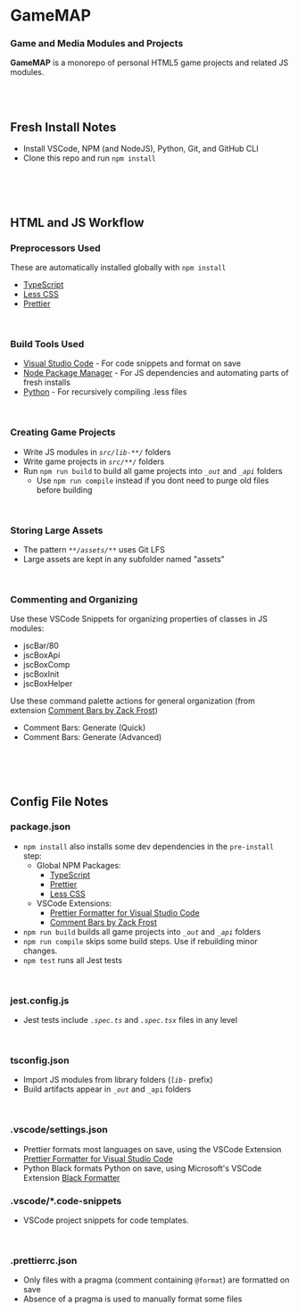 <!-- @format -->

# GameMAP

### Game and Media Modules and Projects

**GameMAP** is a monorepo of personal HTML5 game projects and related JS modules.

<br>
<br>

<!--####################################################################-->
<!--####################################################################-->
<!--####################################################################-->

## Fresh Install Notes

-   Install VSCode, NPM (and NodeJS), Python, Git, and GitHub CLI
-   Clone this repo and run `npm install`

<!--####################################################################-->
<!--####################################################################-->
<!--####################################################################-->

<br>
<br>
<br>

## HTML and JS Workflow

<!--~~~~~~~~~~~~~~~~~~~~~~~~~~~~~~~~~~~~~~-->

### Preprocessors Used

These are automatically installed globally with `npm install`

-   [TypeScript](https://www.typescriptlang.org/)
-   [Less CSS](https://lesscss.org/)
-   [Prettier](https://prettier.io/)

<!--------------------------->

<br>

### Build Tools Used

-   [Visual Studio Code](https://code.visualstudio.com/) -
    For code snippets and format on save
-   [Node Package Manager](https://docs.npmjs.com/downloading-and-installing-node-js-and-npm#using-a-node-installer-to-install-nodejs-and-npm) -
    For JS dependencies and automating parts of fresh installs
-   [Python](https://www.python.org/) - For recursively compiling .less files

<!--------------------------->

<br>

### Creating Game Projects

-   Write JS modules in _`src/lib-**/`_ folders
-   Write game projects in _`src/**/`_ folders
-   Run `npm run build` to build all game projects into _`_out`_ and _`_api`_ folders
    -   Use `npm run compile` instead if you dont need to purge old files before building

<!--------------------------->

<br>

### Storing Large Assets

-   The pattern _`**/assets/**`_ uses Git LFS
-   Large assets are kept in any subfolder named "assets"

<!--------------------------->

<br>

### Commenting and Organizing

Use these VSCode Snippets for organizing properties of classes in JS modules:

-   jscBar/80
-   jscBoxApi
-   jscBoxComp
-   jscBoxInit
-   jscBoxHelper

Use these command palette actions for general organization
(from extension [Comment Bars by Zack Frost](vscode:extension/zfzackfrost.commentbars))

-   Comment Bars: Generate (Quick)
-   Comment Bars: Generate (Advanced)

<br>
<br>
<br>

<!--####################################################################-->
<!--####################################################################-->
<!--####################################################################-->

## Config File Notes

<!--~~~~~~~~~~~~~~~~~~~~~~~~~~~~~~~~~~~~~~-->

### package.json

-   `npm install` also installs some dev dependencies in the `pre-install` step:
    -   Global NPM Packages:
        -   [TypeScript](https://www.npmjs.com/package/typescript)
        -   [Prettier](https://www.npmjs.com/package/prettier)
        -   [Less CSS](https://www.npmjs.com/package/less)
    -   VSCode Extensions:
        -   [Prettier Formatter for Visual Studio Code](vscode:extension/esbenp.prettier-vscode)
        -   [Comment Bars by Zack Frost](vscode:extension/zfzackfrost.commentbars)
-   `npm run build` builds all game projects into _`_out`_ and _`_api`_ folders
-   `npm run compile` skips some build steps. Use if rebuilding minor changes.
-   `npm test` runs all Jest tests

<!--------------------------->

<br>

### jest.config.js

-   Jest tests include _`.spec.ts`_ and _`.spec.tsx`_ files in any level

<!--------------------------->

<br>

### tsconfig.json

-   Import JS modules from library folders (_`lib-`_ prefix)
-   Build artifacts appear in _`_out`_ and `_api` folders

<!--------------------------->

<br>

### .vscode/settings.json

-   Prettier formats most languages on save, using the VSCode Extension
    [Prettier Formatter for Visual Studio Code](vscode:extension/esbenp.prettier-vscode)
-   Python Black formats Python on save, using Microsoft's VSCode Extension
    [Black Formatter](vscode:extension/ms-python.black-formatter)

<!--------------------------->

### .vscode/\*.code-snippets

-   VSCode project snippets for code templates.

<br>

### .prettierrc.json

-   Only files with a pragma (comment containing `@format`) are formatted on save
-   Absence of a pragma is used to manually format some files
